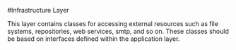 #Infrastructure Layer

This layer contains classes for accessing external resources such as file systems, repositories, web services, smtp, and so on. These classes should be based on interfaces defined within the application layer.